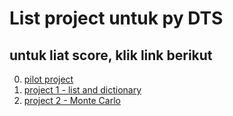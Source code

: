 # List project untuk py DTS

## untuk liat score, klik link berikut
0. [pilot project](pilot_project.md)
1. [project 1 - list and dictionary](project1.md)
1. [project 2 - Monte Carlo](project2.md)



